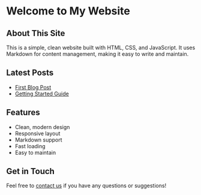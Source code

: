 # Welcome to My Website

## About This Site

This is a simple, clean website built with HTML, CSS, and JavaScript. It uses Markdown for content management, making it easy to write and maintain.

## Latest Posts

- [First Blog Post](/blog/first-post)
- [Getting Started Guide](/blog/getting-started)

## Features

- Clean, modern design
- Responsive layout
- Markdown support
- Fast loading
- Easy to maintain

## Get in Touch

Feel free to [contact us](/contact) if you have any questions or suggestions! 